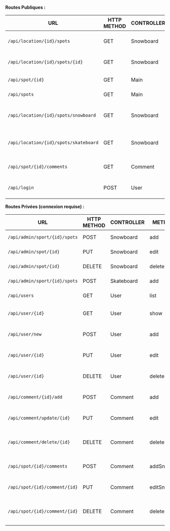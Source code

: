**Routes Publiques :**

| URL | HTTP METHOD | CONTROLLER | METHOD | COMMENTS |
| --- | --- | --- | --- | --- |
| `/api/location/{id}/spots` | GET | Snowboard | list | Lister tous les spots d’une ville |
| `/api/location/{id}/spots/{id}` | GET | Snowboard | show | Accéder à un spot d’une ville |
| `/api/spot/{id}` | GET | Main | list | Accéder à un spot |
| `/api/spots` | GET | Main | list | Lister tous les spots |
| `/api/location/{id}/spots/snowboard` | GET | Snowboard | list | Lister tous les spots de snowboard d’une ville |
| `/api/location/{id}/spots/skateboard` | GET | Snowboard | list | Lister tous les spots de skateboard d’une ville |
| `/api/spot/{id}/comments` | GET | Comment | listSnow | Lister les commentaires d’un spot |
| `/api/login` | POST | User | login | Connexion d’un utilisateur |

**Routes Privées (connexion requise) :**

| URL | HTTP METHOD | CONTROLLER | METHOD | COMMENTS |
| --- | --- | --- | --- | --- |
| `/api/admin/sport/{id}/spots` | POST | Snowboard | add | Ajouter un spot |
| `/api/admin/spot/{id}` | PUT | Snowboard | edit | Modifier un spot |
| `/api/admin/spot/{id}` | DELETE | Snowboard | delete | Supprimer un spot |
| `/api/admin/sport/{id}/spots` | POST | Skateboard | add | Ajouter un spot |
| `/api/users` | GET | User | list | Lister les utilisateurs |
| `/api/user/{id}` | GET | User | show | Consulter un profil utilisateur |
| `/api/user/new` | POST | User | add | Création d’un utilisateur |
| `/api/user/{id}` | PUT | User | edit | Modification d’un utilisateur |
| `/api/user/{id}` | DELETE | User | delete | Suppression d’un utilisateur |
| `/api/comment/{id}/add` | POST | Comment | add | Ajouter un commentaire sur un spot |
| `/api/comment/update/{id}` | PUT | Comment | edit | Modifier un commentaire sur un spot |
| `/api/comment/delete/{id}` | DELETE | Comment | delete | Supprimer un commentaire sur un spot |
| `/api/spot/{id}/comments` | POST | Comment | addSnow | Ajouter un commentaire pour un spot |
| `/api/spot/{id}/comment/{id}` | PUT | Comment | editSnow | Modifier un commentaire d’un spot |
| `/api/spot/{id}/comment/{id}` | DELETE | Comment | deleteSnow | Supprimer un commentaire d’un spot |
